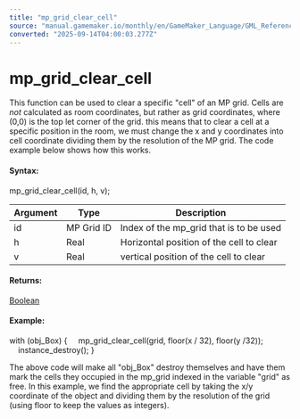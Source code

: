 ```yaml
---
title: "mp_grid_clear_cell"
source: "manual.gamemaker.io/monthly/en/GameMaker_Language/GML_Reference/Movement_And_Collisions/Motion_Planning/mp_grid_clear_cell.htm"
converted: "2025-09-14T04:00:03.277Z"
---
```


# mp\_grid\_clear\_cell

This function can be used to clear a specific "cell" of an MP grid. Cells are _not_ calculated as room coordinates, but rather as grid coordinates, where (0,0) is the top let corner of the grid. this means that to clear a cell at a specific position in the room, we must change the x and y coordinates into cell coordinate dividing them by the resolution of the MP grid. The code example below shows how this works.

#### Syntax:

mp\_grid\_clear\_cell(id, h, v);

| Argument | Type | Description |
| --- | --- | --- |
| id | MP Grid ID | Index of the mp_grid that is to be used |
| h | Real | Horizontal position of the cell to clear |
| v | Real | vertical position of the cell to clear |

#### Returns:

[Boolean](../../../../../../../GameMaker_Language/GML_Overview/Data_Types.md)

#### Example:

with (obj\_Box)
{
    mp\_grid\_clear\_cell(grid, floor(x / 32), floor(y /32));
    instance\_destroy();
}

The above code will make all "obj\_Box" destroy themselves and have them mark the cells they occupied in the mp\_grid indexed in the variable "grid" as free. In this example, we find the appropriate cell by taking the x/y coordinate of the object and dividing them by the resolution of the grid (using floor to keep the values as integers).